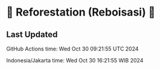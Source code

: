 
# 🌳 Reforestation (Reboisasi) 🌲

## Last Updated

GitHub Actions time: Wed Oct 30 09:21:55 UTC 2024

Indonesia/Jakarta time: Wed Oct 30 16:21:55 WIB 2024
